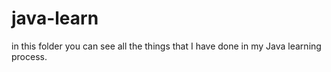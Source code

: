 # java-learn
in this folder you can see all the things that I have done in my Java learning process.
